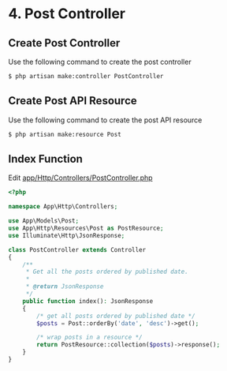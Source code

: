 # 4. Post Controller

## Create Post Controller

Use the following command to create the post controller

```bash
$ php artisan make:controller PostController
```

## Create Post API Resource

Use the following command to create the post API resource

```bash
$ php artisan make:resource Post
```

## Index Function

Edit [app/Http/Controllers/PostController.php](../app/Http/Controllers/PostController.php)

```php
<?php

namespace App\Http\Controllers;

use App\Models\Post;
use App\Http\Resources\Post as PostResource;
use Illuminate\Http\JsonResponse;

class PostController extends Controller
{
    /**
     * Get all the posts ordered by published date.
     *
     * @return JsonResponse
     */
    public function index(): JsonResponse
    {
        /* get all posts ordered by published date */
        $posts = Post::orderBy('date', 'desc')->get();

        /* wrap posts in a resource */
        return PostResource::collection($posts)->response();
    }
}

```
